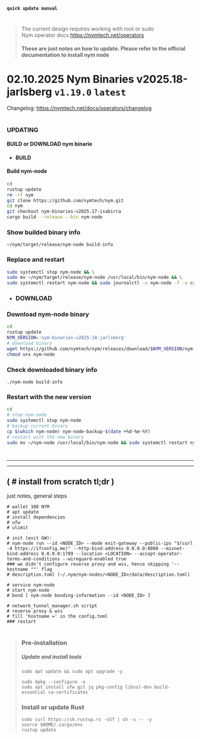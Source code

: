 #### `quick update manual`
#
<!-- ########################################################################################################## DEL
> 
> **NM** - Nym node: mixnode mode    
> **GW** - Nym node: gateway mode
########################################################################################################## DEL -->

> The current design requires working with root or sudo    
> Nym operator docs https://nymtech.net/operators    
> #### These are just notes on how to update. Please refer to the official documentation to install nym node


<!-- #############################
#
27.05.2025
PRE-RELEASE : Nym Binaries ... 'latest'    
tag/nym-binaries-v2025.18-jarlsberg
# 
Changelog: https://nymtech.net/docs/operators/changelog
#
#
############################## -->


# 02.10.2025 Nym Binaries v2025.18-jarlsberg `v1.19.0` `latest`   
Changelog: https://nymtech.net/docs/operators/changelog    

#

### UPDATING
#### BUILD or DOWNLOAD nym binarie

- #### BUILD
#### Build nym-node
```bash
cd
rustup update
rm -rf nym
git clone https://github.com/nymtech/nym.git
cd nym
git checkout nym-binaries-v2025.17-isabirra
cargo build --release --bin nym-node
```

### Show builded binary info
```
~/nym/target/release/nym-node build-info
```

<!--
git checkout release/ v 1_1_15
-->

### Replace and restart
```bash
sudo systemctl stop nym-node && \
sudo mv ~/nym/target/release/nym-node /usr/local/bin/nym-node && \
sudo systemctl restart nym-node && sudo journalctl -u nym-node -f -o cat
```
- ### DOWNLOAD
### Download nym-node binary
```sh
cd
rustup update
NYM_VERSION='nym-binaries-v2025.18-jarlsberg'
# download binary
wget https://github.com/nymtech/nym/releases/download/$NYM_VERSION/nym-node
chmod u+x nym-node
```

### Check downloaded binary info
```
./nym-node build-info
```

### Restart with the new version
```sh
cd
# stop nym-node
sudo systemctl stop nym-node
# backup current binary
cp $(which nym-node) nym-node-backup-$(date +%d-%m-%Y)
# restart with the new binary
sudo mv ~/nym-node /usr/local/bin/nym-node && sudo systemctl restart nym-node && sudo journalctl -u nym-node -f -o cat -n 50
```


<!-- ########################################################################################################## TO DELETE -----------------------------------
### Change mixnode version to the 1.1.9-1 in the Nym Wallet (Bonding - Node Settings section)

#

### 🟢 nym-node gateway mode
### Build nym-node
```
cd $HOME
rm -rf nym
git clone https://github.com/nymtech/nym.git
cd nym
# git checkout master
git checkout 4c2bf3642
cargo build --release --bin nym-node
```

### Replace and restart
```bash
sudo systemctl stop nym-node && \
sudo mv ~/nym/target/release/nym-node $(which nym-node) && \
sudo systemctl restart nym-node && sudo journalctl -u nym-node -f -o cat
```

### Change version to 1.1.9-1 in the Nym Wallet
Menu Bonding -> Gateway Settings    
> ![](https://github.com/toolfun/_pics/blob/988df446b0c9c368b68d03503a56b8b74362b505/gwsett.jpg)    
> ![](https://github.com/toolfun/_pics/blob/988df446b0c9c368b68d03503a56b8b74362b505/gwsett2.jpg)    

########################################################################################################## ---- TO DELETE ---------------------------------- -->


#
#
#
____
____

## ( # install from scratch tl;dr )
just notes, general steps
```
# wallet 100 NYM
# apt update
# install dependencies
# ufw
# ulimit

# init (exit GW):
# nym-node run --id <NODE_ID> --mode exit-gateway --public-ips "$(curl -4 https://ifconfig.me)" --http-bind-address 0.0.0.0:8080 --mixnet-bind-address 0.0.0.0:1789 --location <LOCATION> --accept-operator-terms-and-conditions --wireguard-enabled true
### we didn't configure reverse proxy and wss, hence skipping '--hostname ""' flag
# description.toml (~/.nym/nym-nodes/<NODE_ID>/data/description.toml)

# service nym-node
# start nym-node
# bond [ nym-node bonding-information --id <NODE_ID> ]

# network_tunnel_manager.sh script
# reverse proxy & wss
# fill 'hostname =' in the config.toml
### restart
```


#


> ### Pre-installation
> ##### Update and install tools
> ```
> sudo apt update && sudo apt upgrade -y
> ```
> ```
> sudo dpkg --configure -a
> sudo apt install ufw git jq pkg-config libssl-dev build-essential ca-certificates
> ```
> 
> ### Install or update Rust
> ```
> sudo curl https://sh.rustup.rs -sSf | sh -s -- -y
> source $HOME/.cargo/env
> rustup update
> ```

<!-- ######################################### Service #############
--------------- with wg enabled
```
sudo tee <<EOF >/dev/null /etc/systemd/system/nym-node.service
[Unit]
Description=Nym_node_exgw

[Service]
User=$USER
ExecStart=/usr/local/bin/nym-node run --id <NODE_ID> --mode exit-gateway --accept-operator-terms-and-conditions --wireguard-enabled true
KillSignal=SIGINT
Restart=on-failure
RestartSec=5
StartLimitInterval=350
StartLimitBurst=20
LimitNOFILE=65535

[Install]
WantedBy=multi-user.target
EOF
```
```
sudo tee <<EOF >/dev/null /etc/systemd/system/nym-node.service
[Unit]
Description=Nym-node-mixnode

[Service]
User=$USER
ExecStart=/usr/local/bin/nym-node run --id <NODE_ID> --mode mixnode --deny-init --public-ips <IPv4> --accept-operator-terms-and-conditions
KillSignal=SIGINT
Restart=on-failure
RestartSec=10
StartLimitInterval=350
StartLimitBurst=10
LimitNOFILE=65535

[Install]
WantedBy=multi-user.target
EOF
```
######################################### Service ############# -->

<!-- ---------------------------- node move
  copy old server
nym-nodes dir, service file

update
ulimit
ufw

  change on new server (dir names if needed and config.toml)
node ID - if needed
node path - if the username has been changed
[example /home/<USERNAME>/.nym/nym-nodes/<NODE-ID>/data/x25519_noise.pub]
IP
Location - if changed

----------------------------- node move -->


<!-- ---------------------------- Download nym-node binary and run
cd ~/
# download binary
NYM_VERSION='nym-binaries-v2024.11-wedel'
wget https://github.com/nymtech/nym/releases/download/$NYM_VERSION/nym-node
chmod u+x nym-node
# stop nym-node
sudo systemctl stop nym-node
# backup current binary
cp $(which nym-node) nym-node-backup
# restart with new binary
sudo mv ~/nym-node $(which nym-node) && sudo systemctl restart nym-node && sudo journalctl -u nym-node -f -o cat -n 50

#
#

# Reverse #
# stop nym-node
sudo systemctl stop nym-node
# copy backup binary back
cp nym-node-backup $(which nym-node)
# restart with new binary
sudo systemctl restart nym-node && sudo journalctl -u nym-node -f -o cat -n 50
----------------------------- Download nym-node binary and run -->

